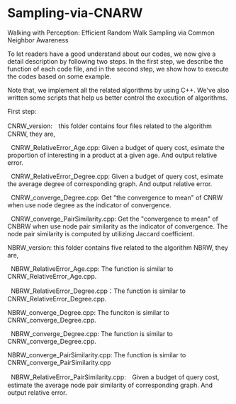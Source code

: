 # Sampling-via-CNARW
Walking with Perception: Efficient Random Walk Sampling via Common Neighbor Awareness

To let readers have a good understand about our codes, we now give a detail description by following two steps. In the first step, we describe the function of each code file, and in the second step, we show how to execute the codes based on some example.

Note that, we implement all the related algorithms by using C++. We've also written some scripts that help us better control the execution of algorithms.

First step:

CNRW_version:　this folder contains four files related to the algorithm CNRW, they are,
    
   CNRW_RelativeError_Age.cpp: Given a budget of query cost, esimate the proportion of interesting in a product at a given age. And output relative error.
       
   CNRW_RelativeError_Degree.cpp: Given a budget of query cost, esimate the average degree of corresponding graph. And output relative error.
       
   CNRW_converge_Degree.cpp: Get "the convergence to mean" of CNRW when use node degree as the indicator of convergence.
       
   CNRW_converge_PairSimilarity.cpp: Get the "convergence to mean" of CNBRW when use node pair similarity as the indicator of convergence. The node pair similarity is computed by utilizing Jaccard coefficient.
   
NBRW_version: this folder contains five related to the algorithm NBRW, they are,
        
   NBRW_RelativeError_Age.cpp: The function is similar to CNRW_RelativeError_Age.cpp.
        
   NBRW_RelativeError_Degree.cpp：The function is similar to CNRW_RelativeError_Degree.cpp.
        
   NBRW_converge_Degree.cpp: The funciton is similar to CNRW_converge_Degree.cpp.
   
   NBRW_converge_Degree.cpp: The function is similar to CNRW_converge_Degree.cpp.
   
   NBRW_converge_PairSimilarity.cpp: The function is similar to CNRW_converge_PairSimilarity.cpp
        
   NBRW_RelativeError_PairSimilarity.cpp:　Given a budget of query cost, estimate the average node pair similarity of corresponding graph. And output relative error.
       
